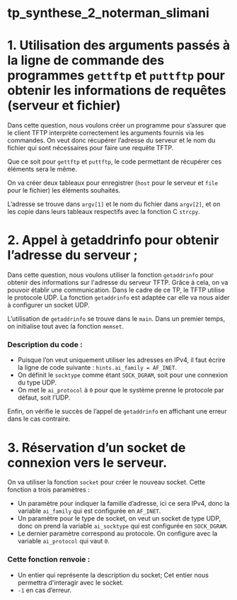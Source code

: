 # tp_synthese_2_noterman_slimani
# 1. Utilisation des arguments passés à la ligne de commande des programmes `gettftp` et `puttftp` pour obtenir les informations de requêtes (serveur et fichier)

Dans cette question, nous voulons créer un programme pour s’assurer que le client TFTP interprète correctement les arguments fournis via les commandes. On veut donc récupérer l’adresse du serveur et le nom du fichier qui sont nécessaires pour faire une requête TFTP.

Que ce soit pour `gettftp` et `puttftp`, le code permettant de récupérer ces éléments sera le même.

On va créer deux tableaux pour enregistrer (`host` pour le serveur et `file` pour le fichier) les éléments souhaités. 

L’adresse se trouve dans `argv[1]` et le nom du fichier dans `argv[2]`, et on les copie dans leurs tableaux respectifs avec la fonction C `strcpy`.

# 2. Appel à getaddrinfo pour obtenir l’adresse du serveur ;
Dans cette question, nous voulons utiliser la fonction `getaddrinfo` pour obtenir des informations sur l'adresse du serveur TFTP. Grâce à cela, on va pouvoir établir une communication. Dans le cadre de ce TP, le TFTP utilise le protocole UDP. La fonction `getaddrinfo` est adaptée car elle va nous aider à configurer un socket UDP.

L’utilisation de `getaddrinfo` se trouve dans le `main`. Dans un premier temps, on initialise tout avec la fonction `memset`.

### Description du code :
- Puisque l’on veut uniquement utiliser les adresses en IPv4, il faut écrire la ligne de code suivante : `hints.ai_family = AF_INET`. 
- On définit le `socktype` comme étant `SOCK_DGRAM`, soit pour une connexion du type UDP.
- On met le `ai_protocol` à `0` pour que le système prenne le protocole par défaut, soit l’UDP.

Enfin, on vérifie le succès de l’appel de `getaddrinfo` en affichant une erreur dans le cas contraire.

# 3. Réservation d’un socket de connexion vers le serveur.

On va utiliser la fonction `socket` pour créer le nouveau socket. Cette fonction a trois paramètres : 
- Un paramètre pour indiquer la famille d’adresse, ici ce sera IPv4, donc la variable `ai_family` qui est configurée en `AF_INET`.
- Un paramètre pour le type de socket, on veut un socket de type UDP, donc on prend la variable `ai_socktype` qui est configurée en `SOCK_DGRAM`.
- Le dernier paramètre correspond au protocole. On configure avec la variable `ai_protocol` qui vaut `0`.

### Cette fonction renvoie :
- Un entier qui représente la description du socket; Cet entier nous permettra d'interagir avec le socket.
- `-1` en cas d’erreur.
